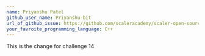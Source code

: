 ```yaml
---
name: Priyanshu Patel
github_user_name: Priyanshu-bit
url_of_github_issue: https://github.com/scaleracademy/scaler-open-source-september-challenge/issues/338
your_favroite_programming_language: C++
---
```


This is the change for challenge 14